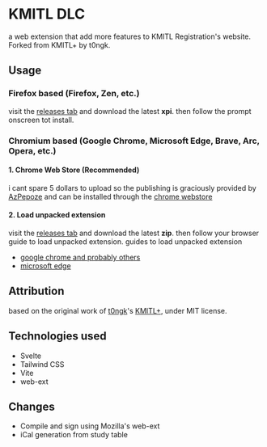 # KMITL DLC

a web extension that add more features to KMITL Registration's website. Forked from KMITL+ by t0ngk.

## Usage
### Firefox based (Firefox, Zen, etc.)
visit the [releases tab](https://github.com/phuwit/KMITL-DLC/releases/) and download the latest **xpi**. then follow the prompt onscreen tot install.
### Chromium based (Google Chrome, Microsoft Edge, Brave, Arc, Opera, etc.)
#### 1. Chrome Web Store (Recommended)
i cant spare 5 dollars to upload so the publishing is graciously provided by [AzPepoze](https://github.com/AzPepoze) and can be installed through the [chrome webstore](https://chromewebstore.google.com/detail/kmitl-dlc/miledbkbojgoanhidmeaamombaopkoha)
#### 2. Load unpacked extension
visit the [releases tab](https://github.com/phuwit/KMITL-DLC/releases/) and download the latest **zip**. then follow your browser guide to load unpacked extension.
guides to load unpacked extension
- [google chrome and probably others](https://developer.chrome.com/docs/extensions/get-started/tutorial/hello-world#load-unpacked)
- [microsoft edge](https://learn.microsoft.com/en-us/microsoft-edge/extensions-chromium/getting-started/extension-sideloading#locally-installing-and-running-an-extension)

## Attribution

based on the original work of [t0ngk](khttps://github.com/t0ngk)'s [KMITL+](https://github.com/t0ngk/KMITL-PLUS), under MIT license.

## Technologies used

- Svelte
- Tailwind CSS
- Vite
- web-ext

## Changes

- Compile and sign using Mozilla's web-ext
- iCal generation from study table
